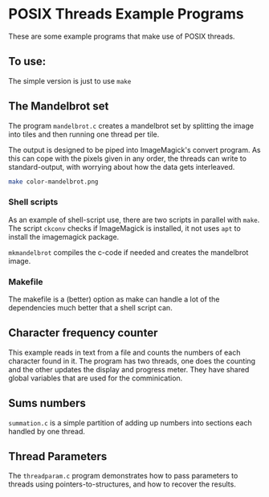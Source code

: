# POSIX Threads Example Programs
These are some example programs that make use of POSIX threads.

## To use:
The simple version is just to use `make`

## The Mandelbrot set
The program `mandelbrot.c` creates a mandelbrot set by splitting the image into tiles and then running one thread per tile.

The output is designed to be piped into ImageMagick's convert program.
As this can cope with the pixels given in any order, the threads can write to standard-output, with worrying about how the data gets interleaved.

   ```bash
   make color-mandelbrot.png
   ```

### Shell scripts
As an example of shell-script use, there are two scripts in parallel with `make`.  The script `ckconv` checks if ImageMagick is installed, it not uses `apt` to install the imagemagick package.

`mkmandelbrot` compiles the c-code if needed and creates the mandelbrot image.

### Makefile
The makefile is a (better) option as make can handle a lot of the dependencies much better that a shell script can.

## Character frequency counter
This example reads in text from a file and counts the numbers of each character found in it.
The program has two threads, one does the counting and the other updates the display and progress meter.
They have shared global variables that are used for the comminication.

## Sums numbers
`summation.c` is a simple partition of adding up numbers into sections each handled by one thread.

## Thread Parameters
The `threadparam.c` program demonstrates how to pass parameters to threads using pointers-to-structures, and how to recover the results.

